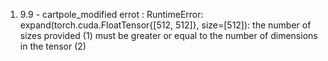 1. 9.9 - cartpole_modified errot : RuntimeError: expand(torch.cuda.FloatTensor{[512, 512]}, size=[512]): the number of sizes provided (1) must be greater or equal to the number of dimensions in the tensor (2)

